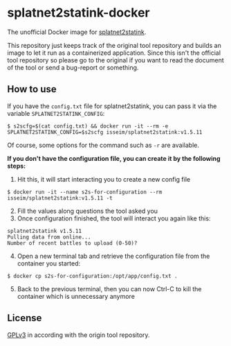 splatnet2statink-docker
=======================

The unofficial Docker image for [splatnet2statink](https://github.com/frozenpandaman/splatnet2statink).

This repository just keeps track of the original tool repository and builds an image to let it run as a containerized application.
Since this isn't the official tool repository so please go to the original if you want to read the document of the tool or send a bug-report or something.

## How to use

If you have the `config.txt` file for splatnet2statink, you can pass it via the variable `SPLATNET2STATINK_CONFIG`: 

```
$ s2scfg=$(cat config.txt) && docker run -it --rm -e SPLATNET2STATINK_CONFIG=$s2scfg isseim/splatnet2statink:v1.5.11
```

Of course, some options for the command such as `-r` are available.

**If you don't have the configuration file, you can create it by the following steps:**

1. Hit this, it will start interacting you to create a new config file

```
$ docker run -it --name s2s-for-configuration --rm isseim/splatnet2statink:v1.5.11 -t
```

2. Fill the values along questions the tool asked you
3. Once configuration finished, the tool will interact you again like this:

```
splatnet2statink v1.5.11
Pulling data from online...
Number of recent battles to upload (0-50)?
``` 

4. Open a new terminal tab and retrieve the configuration file from the container you started:

```
$ docker cp s2s-for-configuration:/opt/app/config.txt .
```

5. Back to the previous terminal, then you can now Ctrl-C to kill the container which is unnecessary anymore

## License 

[GPLv3](https://choosealicense.com/licenses/gpl-3.0/) in according with the origin tool repository.
